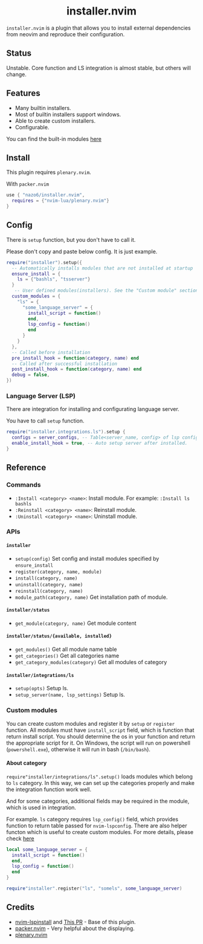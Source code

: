 <h1 align="center">
  installer.nvim
</h1>

`installer.nvim` is a plugin that allows you to install external dependencies from neovim and reproduce their configuration.

## Status
Unstable. Core function and LS integration is almost stable, but others will change.

## Features
- Many builtin installers.
- Most of builtin installers support windows.
- Able to create custom installers.
- Configurable.

You can find the built-in modules [here](./BUILTINS.md)

## Install
This plugin requires `plenary.nvim`.

With `packer.nvim`
```lua
use { "nazo6/installer.nvim",
  requires = {"nvim-lua/plenary.nvim"}
}
```

## Config
There is `setup` function, but you don't have to call it.

Please don't copy and paste below config. It is just example.
```lua
require("installer").setup({
  -- Automatically installs modules that are not installed at startup
  ensure_install = {
    ls = {"bashls", "tsserver"}
  }
   -- User defined modules(installers). See the "Custom module" section below for more information.
  custom_modules = {
    "ls" = {
      "some_language_server" = {
        install_script = function()
        end,
        lsp_config = function()
        end
      }
    }
  }, 
  -- Called before installation
  pre_install_hook = function(category, name) end
  -- Called after successful installation
  post_install_hook = function(category, name) end
  debug = false,
})
```

### Language Server (LSP)
There are integration for installing and configurating language server.

You have to call `setup` function.
```lua
require("installer.integrations.ls").setup {
  configs = server_configs, -- Table<server_name, config> of lsp config. This will be passed to lspconfig.
  enable_install_hook = true, -- Auto setup server after installed.
}
```

## Reference
### Commands

- `:Install <category> <name>`: Install module. For example: `:Install ls bashls`
- `:Reinstall <category> <name>`: Reinstall module.
- `:Uninstall <category> <name>`: Uninstall module.

### APIs
#### `installer`
- `setup(config)` Set config and install modules specified by `ensure_install`
- `register(category, name, module)`
- `install(category, name)`
- `uninstall(category, name)`
- `reinstall(category, name)`
- `module_path(category, name)` Get installation path of module.

#### `installer/status`
- `get_module(category, name)` Get module content
#### `installer/status/{available, installed}`
- `get_modules()` Get all module name table
- `get_categories()` Get all categories name
- `get_category_modules(category)` Get all modules of category

#### `installer/integrations/ls`
- `setup(opts)` Setup ls.
- `setup_server(name, lsp_settings)` Setup ls.

### Custom modules
You can create custom modules and register it by `setup` or `register` function.
All modules must have `install_script` field, which is function that return install script. You should determine the os in your function and return the appropriate script for it.
On Windows, the script will run on powershell (`powershell.exe`), otherwise it will run in bash (`/bin/bash`).

#### About category
`require"installer/integrations/ls".setup()` loads modules which belong to `ls` category. In this way, we can set up the categories properly and make the integration function work well.

And for some categories, additional fields may be required in the module, which is used in integration.

For example. `ls` category requires `lsp_config()` field, which provides function to return table passed for `nvim-lspconfig`.
There are also helper functon which is useful to create custom modules. For more details, please check [here](./lua/installer/builtins/ls/template.lua)

```lua
local some_language_server = {
  install_script = function()
  end,
  lsp_config = function()
  end
}

require"installer".register("ls", "somels", some_language_server)
```

## Credits
- [nvim-lspinstall](https://github.com/kabouzeid/nvim-lspinstall/) and [This PR](https://github.com/kabouzeid/nvim-lspinstall/pull/96)  - Base of this plugin.
- [packer.nvim](https://github.com/wbthomason/packer.nvim) - Very helpful about the displaying.
- [plenary.nvim](https://github.com/nvim-lua/plenary.nvim)
